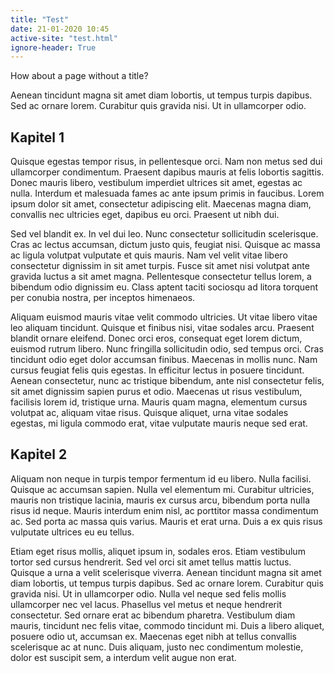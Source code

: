 ```yaml
---
title: "Test"
date: 21-01-2020 10:45
active-site: "test.html"
ignore-header: True
---
```


How about a page without a title?

Aenean tincidunt magna sit amet diam lobortis, ut tempus turpis dapibus. Sed ac ornare lorem. Curabitur quis gravida nisi. Ut in ullamcorper odio.

## Kapitel 1

Quisque egestas tempor risus, in pellentesque orci. Nam non metus sed dui ullamcorper condimentum. Praesent dapibus mauris at felis lobortis sagittis. Donec mauris libero, vestibulum imperdiet ultrices sit amet, egestas ac nulla. Interdum et malesuada fames ac ante ipsum primis in faucibus. Lorem ipsum dolor sit amet, consectetur adipiscing elit. Maecenas magna diam, convallis nec ultricies eget, dapibus eu orci. Praesent ut nibh dui.

Sed vel blandit ex. In vel dui leo. Nunc consectetur sollicitudin scelerisque. Cras ac lectus accumsan, dictum justo quis, feugiat nisi. Quisque ac massa ac ligula volutpat vulputate et quis mauris. Nam vel velit vitae libero consectetur dignissim in sit amet turpis. Fusce sit amet nisi volutpat ante gravida luctus a sit amet magna. Pellentesque consectetur tellus lorem, a bibendum odio dignissim eu. Class aptent taciti sociosqu ad litora torquent per conubia nostra, per inceptos himenaeos.

Aliquam euismod mauris vitae velit commodo ultricies. Ut vitae libero vitae leo aliquam tincidunt. Quisque et finibus nisi, vitae sodales arcu. Praesent blandit ornare eleifend. Donec orci eros, consequat eget lorem dictum, euismod rutrum libero. Nunc fringilla sollicitudin odio, sed tempus orci. Cras tincidunt odio eget dolor accumsan finibus. Maecenas in mollis nunc. Nam cursus feugiat felis quis egestas. In efficitur lectus in posuere tincidunt. Aenean consectetur, nunc ac tristique bibendum, ante nisl consectetur felis, sit amet dignissim sapien purus et odio. Maecenas ut risus vestibulum, facilisis lorem id, tristique urna. Mauris quam magna, elementum cursus volutpat ac, aliquam vitae risus. Quisque aliquet, urna vitae sodales egestas, mi ligula commodo erat, vitae vulputate mauris neque sed erat.

## Kapitel 2

Aliquam non neque in turpis tempor fermentum id eu libero. Nulla facilisi. Quisque ac accumsan sapien. Nulla vel elementum mi. Curabitur ultricies, mauris non tristique lacinia, mauris ex cursus arcu, bibendum porta nulla risus id neque. Mauris interdum enim nisl, ac porttitor massa condimentum ac. Sed porta ac massa quis varius. Mauris et erat urna. Duis a ex quis risus vulputate ultrices eu eu tellus.

Etiam eget risus mollis, aliquet ipsum in, sodales eros. Etiam vestibulum tortor sed cursus hendrerit. Sed vel orci sit amet tellus mattis luctus. Quisque a urna a velit scelerisque viverra. Aenean tincidunt magna sit amet diam lobortis, ut tempus turpis dapibus. Sed ac ornare lorem. Curabitur quis gravida nisi. Ut in ullamcorper odio. Nulla vel neque sed felis mollis ullamcorper nec vel lacus. Phasellus vel metus et neque hendrerit consectetur. Sed ornare erat ac bibendum pharetra. Vestibulum diam mauris, tincidunt nec felis vitae, commodo tincidunt mi. Duis a libero aliquet, posuere odio ut, accumsan ex. Maecenas eget nibh at tellus convallis scelerisque ac at nunc. Duis aliquam, justo nec condimentum molestie, dolor est suscipit sem, a interdum velit augue non erat.
